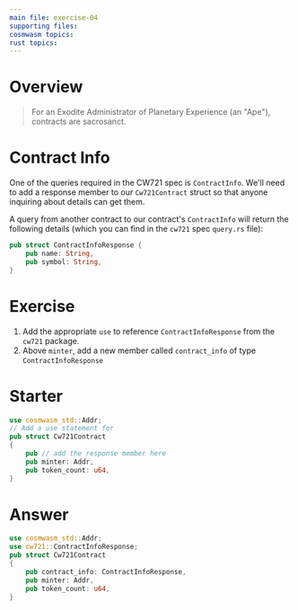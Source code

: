 ```yaml
---
main file: exercise-04
supporting files: 
cosmwasm topics:
rust topics:
---
```


# Overview
>  For an Exodite Administrator of Planetary Experience (an "Ape"), contracts are sacrosanct.

# Contract Info
One of the queries required in the CW721 spec is `ContractInfo`. We'll need to add a response member to our `Cw721Contract` struct so that anyone inquiring about details can get them.

A query from another contract to our contract's `ContractInfo` will return the following details (which you can find in the `cw721` spec `query.rs` file):

```rust
pub struct ContractInfoResponse {
    pub name: String,
    pub symbol: String,
}
```

# Exercise

1. Add the appropriate `use` to reference `ContractInfoResponse` from the `cw721` package.
2. Above `minter`, add a new member called `contract_info` of type `ContractInfoResponse` 

# Starter
```rust
use cosmwasm_std::Addr;
// Add a use statement for 
pub struct Cw721Contract
{
    pub // add the response member here
    pub minter: Addr,
    pub token_count: u64,
}
```

# Answer
```rust
use cosmwasm_std::Addr;
use cw721::ContractInfoResponse;
pub struct Cw721Contract
{
    pub contract_info: ContractInfoResponse,
    pub minter: Addr,
    pub token_count: u64,
}
```